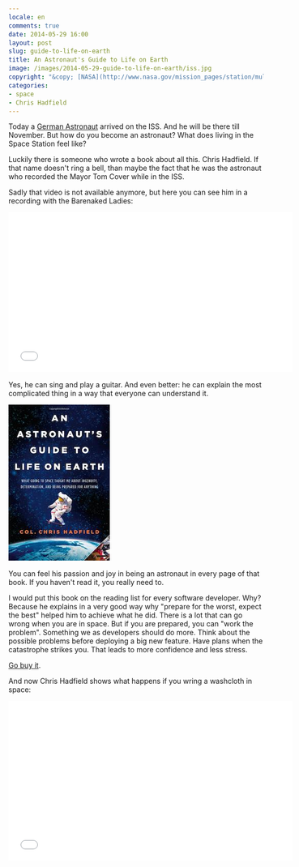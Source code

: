```yaml
---
locale: en
comments: true
date: 2014-05-29 16:00
layout: post
slug: guide-to-life-on-earth
title: An Astronaut's Guide to Life on Earth
image: /images/2014-05-29-guide-to-life-on-earth/iss.jpg
copyright: "&copy; [NASA](http://www.nasa.gov/mission_pages/station/multimedia/gallery/iss030e078095.html)"
categories:
- space
- Chris Hadfield
---
```

Today a [German Astronaut](http://www.esa.int/Our_Activities/Human_Spaceflight/Blue_dot/ESA_astronaut_Alexander_Gerst_arrives_at_Space_Station) arrived on the ISS.
And he will be there till November. But how do you become an astronaut?
What does living in the Space Station feel like?

Luckily there is someone who wrote a book about all this. Chris Hadfield. If 
that name doesn't ring a bell, than maybe the fact that he was the astronaut who
recorded the Mayor Tom Cover while in the ISS.

Sadly that video is not available anymore, but here you can see him in a recording
with the Barenaked Ladies:

<iframe width="560" height="315" src="//www.youtube.com/embed/AvAnfi8WpVE" frameborder="0" allowfullscreen></iframe>

Yes, he can sing and play a guitar. And even better: he can explain the most
complicated thing in a way that everyone can understand it.

[![Book cover of "An Astronauts Guide To Life On Earth](/images/2014-05-29-guide-to-life-on-earth/book.jpg)](https://www.amazon.de/Astronauts-Guide-Life-Earth/dp/1447259947/)

You can feel his passion and joy in being an astronaut in every page of that book. If you
haven't read it, you really need to.

I would put this book on the reading list for every software developer. Why? Because
he explains in a very good way why "prepare for the worst, expect the best" helped him
to achieve what he did. There is a lot that can go wrong when you are in space. But if
you are prepared, you can "work the problem". Something we as developers should do
more. Think about the possible problems before deploying a big new feature. Have plans
when the catastrophe strikes you. That leads to more confidence and less stress.

[Go buy it](https://www.amazon.de/Astronauts-Guide-Life-Earth/dp/1447259947/).

And now Chris Hadfield shows what happens if you wring a washcloth in space:

<iframe width="560" height="315" src="//www.youtube.com/embed/o8TssbmY-GM" frameborder="0" allowfullscreen></iframe>
